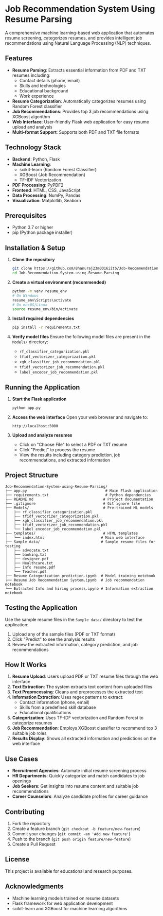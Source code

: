 # Job Recommendation System Using Resume Parsing

A comprehensive machine learning-based web application that automates resume screening, categorizes resumes, and provides intelligent job recommendations using Natural Language Processing (NLP) techniques.

## Features

- **Resume Parsing**: Extracts essential information from PDF and TXT resumes including:
  - Contact details (phone, email)
  - Skills and technologies
  - Educational background
  - Work experience
- **Resume Categorization**: Automatically categorizes resumes using Random Forest classifier
- **Job Recommendations**: Provides top 3 job recommendations using XGBoost algorithm
- **Web Interface**: User-friendly Flask web application for easy resume upload and analysis
- **Multi-format Support**: Supports both PDF and TXT file formats

## Technology Stack

- **Backend**: Python, Flask
- **Machine Learning**: 
  - scikit-learn (Random Forest Classifier)
  - XGBoost (Job Recommendation)
  - TF-IDF Vectorization
- **PDF Processing**: PyPDF2
- **Frontend**: HTML, CSS, JavaScript
- **Data Processing**: NumPy, Pandas
- **Visualization**: Matplotlib, Seaborn

## Prerequisites

- Python 3.7 or higher
- pip (Python package installer)

## Installation & Setup

1. **Clone the repository**
   ```bash
   git clone https://github.com/Bhanuraj23m0316iitb/Job-Recommendation-System-using-Resume-Parsing.git
   cd Job-Recommendation-System-using-Resume-Parsing
   ```

2. **Create a virtual environment (recommended)**
   ```bash
   python -m venv resume_env
   # On Windows
   resume_env\Scripts\activate
   # On macOS/Linux
   source resume_env/bin/activate
   ```

3. **Install required dependencies**
   ```bash
   pip install -r requirements.txt
   ```

4. **Verify model files**
   Ensure the following model files are present in the `Models/` directory:
   - `rf_classifier_categorization.pkl`
   - `tfidf_vectorizer_categorization.pkl`
   - `xgb_classifier_job_recommendation.pkl`
   - `tfidf_vectorizer_job_recommendation.pkl`
   - `label_encoder_job_recommendation.pkl`

## Running the Application

1. **Start the Flask application**
   ```bash
   python app.py
   ```

2. **Access the web interface**
   Open your web browser and navigate to:
   ```
   http://localhost:5000
   ```

3. **Upload and analyze resumes**
   - Click on "Choose File" to select a PDF or TXT resume
   - Click "Predict" to process the resume
   - View the results including category prediction, job recommendations, and extracted information

## Project Structure

```
Job-Recommendation-System-using-Resume-Parsing/
├── app.py                                    # Main Flask application
├── requirements.txt                          # Python dependencies
├── README.md                                # Project documentation
├── .gitignore                               # Git ignore file
├── Models/                                  # Pre-trained ML models
│   ├── rf_classifier_categorization.pkl
│   ├── tfidf_vectorizer_categorization.pkl
│   ├── xgb_classifier_job_recommendation.pkl
│   ├── tfidf_vectorizer_job_recommendation.pkl
│   └── label_encoder_job_recommendation.pkl
├── templates/                               # HTML templates
│   └── index.html                          # Main web interface
├── Sample data/                            # Sample resume files for testing
│   ├── advocate.txt
│   ├── banking.txt
│   ├── designer.pdf
│   ├── Healthcare.txt
│   ├── info resume.pdf
│   └── Teacher.pdf
├── Resume Catogorization prediction.ipynb  # Model training notebook
├── Resume Job Recommendation System.ipynb  # Job recommendation notebook
└── Extracted Info and hiring process.ipynb # Information extraction notebook
```

## Testing the Application

Use the sample resume files in the `Sample data/` directory to test the application:

1. Upload any of the sample files (PDF or TXT format)
2. Click "Predict" to see the analysis results
3. Review the extracted information, category prediction, and job recommendations

## How It Works

1. **Resume Upload**: Users upload PDF or TXT resume files through the web interface
2. **Text Extraction**: The system extracts text content from uploaded files
3. **Text Preprocessing**: Cleans and preprocesses the extracted text
4. **Information Extraction**: Uses regex patterns to extract:
   - Contact information (phone, email)
   - Skills from a predefined skill database
   - Educational qualifications
5. **Categorization**: Uses TF-IDF vectorization and Random Forest to categorize resumes
6. **Job Recommendation**: Employs XGBoost classifier to recommend top 3 suitable job roles
7. **Results Display**: Shows all extracted information and predictions on the web interface

## Use Cases

- **Recruitment Agencies**: Automate initial resume screening process
- **HR Departments**: Quickly categorize and match candidates to job openings
- **Job Seekers**: Get insights into resume content and suitable job recommendations
- **Career Counselors**: Analyze candidate profiles for career guidance

## Contributing

1. Fork the repository
2. Create a feature branch (`git checkout -b feature/new-feature`)
3. Commit your changes (`git commit -am 'Add new feature'`)
4. Push to the branch (`git push origin feature/new-feature`)
5. Create a Pull Request

## License

This project is available for educational and research purposes.

## Acknowledgments

- Machine learning models trained on resume datasets
- Flask framework for web application development
- scikit-learn and XGBoost for machine learning algorithms




